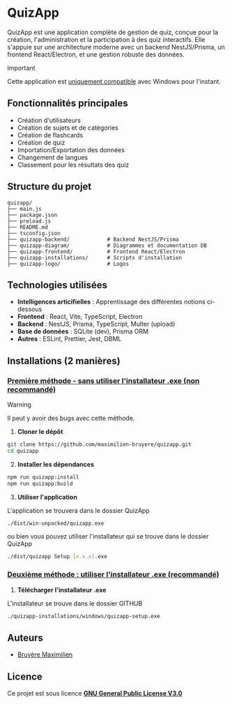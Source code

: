 # QuizApp

QuizApp est une application complète de gestion de quiz, conçue pour la création, l'administration et la participation à des quiz interactifs. Elle s'appuie sur une architecture moderne avec un backend NestJS/Prisma, un frontend React/Electron, et une gestion robuste des données.

> [!IMPORTANT]
> Cette application est <ins>uniquement compatible</ins> avec Windows pour l'instant.

## Fonctionnalités principales
- Création d'utilisateurs
- Création de sujets et de catégories
- Création de flashcards
- Création de quiz
- Importation/Exportation des données
- Changement de langues
- Classement pour les résultats des quiz
  
## Structure du projet

```
quizapp/
├── main.js
├── package.json
├── preload.js
├── README.md
├── tsconfig.json
├── quizapp-backend/            # Backend NestJS/Prisma
├── quizapp-diagram/            # Diagrammes et documentation DB
├── quizapp-frontend/           # Frontend React/Electron
├── quizapp-installations/      # Scripts d'installation
├── quizapp-logo/               # Logos
```

## Technologies utilisées
- **Intelligences articifielles** : Apprentissage des différentes notions ci-dessous
- **Frontend** : React, Vite, TypeScript, Electron
- **Backend** : NestJS, Prisma, TypeScript, Multer (upload)
- **Base de données** : SQLite (dev), Prisma ORM
- **Autres** : ESLint, Prettier, Jest, DBML

## Installations (2 manières)

### <ins>Première méthode - sans utiliser l'installateur .exe (non recommandé)</ins>

> [!WARNING]
> Il peut y avoir des bugs avec cette méthode.

1. **Cloner le dépôt**

```bash
git clone https://github.com/maximilien-bruyere/quizapp.git
cd quizapp
```

2. **Installer les dépendances**

```bash
npm run quizapp:install
npm run quizapp:build
```

3. **Utiliser l'application**

L'application se trouvera dans le dossier QuizApp
```bash
./dist/win-unpacked/quizapp.exe
```
ou bien vous pouvez utiliser l'installateur qui se trouve dans le dossier QuizApp
```bash
./dist/quizapp Setup [x.x.x].exe
```

### <ins>Deuxième méthode : utiliser l'installateur .exe (recommandé)</ins>

1. **Télécharger l'installateur .exe**

L'installateur se trouve dans le dossier GITHUB
```bash
./quizapp-installations/windows/quizapp-setup.exe
```

## Auteurs

- [Bruyère Maximilien](https://github.com/maximilien-bruyere)

## Licence

Ce projet est sous licence [<ins>**GNU General Public License V3.0**</ins>](https://github.com/maximilien-bruyere/QuizApp?tab=GPL-3.0-1-ov-file)
